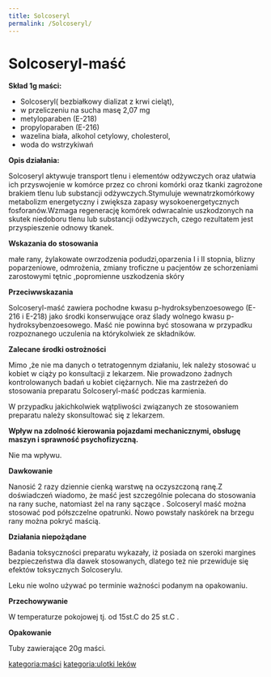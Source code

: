 ```yaml
---
title: Solcoseryl
permalink: /Solcoseryl/
---
```


Solcoseryl-maść
===============

**Skład 1g maści:**

-   Solcoseryl( bezbiałkowy dializat z krwi cieląt),
-   w przeliczeniu na sucha masę 2,07 mg
-   metyloparaben (E-218)
-   propyloparaben (E-216)
-   wazelina biała, alkohol cetylowy, cholesterol,
-   woda do wstrzykiwań

**Opis działania:**

Solcoseryl aktywuje transport tlenu i elementów odżywczych oraz ułatwia ich przyswojenie w komórce przez co chroni komórki oraz tkanki zagrożone brakiem tlenu lub substancji odżywczych.Stymuluje wewnatrzkomórkowy metabolizm energetyczny i zwiększa zapasy wysokoenergetycznych fosforanów.Wzmaga regenerację komórek odwracalnie uszkodzonych na skutek niedoboru tlenu lub substancji odżywczych, czego rezultatem jest przyspieszenie odnowy tkanek.

**Wskazania do stosowania**

małe rany, żylakowate owrzodzenia podudzi,oparzenia I i II stopnia, blizny poparzeniowe, odmrożenia, zmiany troficzne u pacjentów ze schorzeniami zarostowymi tętnic ,popromienne uszkodzenia skóry

**Przeciwwskazania**

Solcoseryl-maść zawiera pochodne kwasu p-hydroksybenzoesowego (E-216 i E-218) jako środki konserwujące oraz ślady wolnego kwasu p-hydroksybenzoesowego. Maść nie powinna być stosowana w przypadku rozpoznanego uczulenia na którykolwiek ze składników.

**Zalecane środki ostrożności**

Mimo ,że nie ma danych o tetratogennym działaniu, lek należy stosować u kobiet w ciąży po konsultacji z lekarzem. Nie prowadzono żadnych kontrolowanych badań u kobiet ciężarnych. Nie ma zastrzeżeń do stosowania preparatu Solcoseryl-maść podczas karmienia.

W przypadku jakichkolwiek wątpliwości związanych ze stosowaniem preparatu należy skonsultować się z lekarzem.

**Wpływ na zdolność kierowania pojazdami mechanicznymi, obsługę maszyn i sprawność psychofizyczną.**

Nie ma wpływu.

**Dawkowanie**

Nanosić 2 razy dziennie cienką warstwę na oczyszczoną ranę.Z doświadczeń wiadomo, że maść jest szczególnie polecana do stosowania na rany suche, natomiast żel na rany sączące . Solcoseryl maść można stosować pod półszczelne opatrunki. Nowo powstały naskórek na brzegu rany można pokryć maścią.

**Działania niepożądane**

Badania toksyczności preparatu wykazały, iż posiada on szeroki margines bezpieczeństwa dla dawek stosowanych, dlatego też nie przewiduje się efektów toksycznych Solcoserylu.

Leku nie wolno używać po terminie ważności podanym na opakowaniu.

**Przechowywanie**

W temperaturze pokojowej tj. od 15st.C do 25 st.C .

**Opakowanie**

Tuby zawierające 20g maści.

[kategoria:maści](/kategoria:maści "wikilink") [kategoria:ulotki leków](/kategoria:ulotki_leków "wikilink")